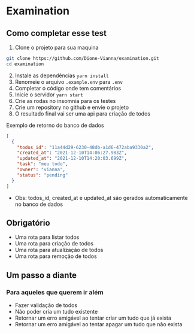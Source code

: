 # Examination

## Como completar esse test

1. Clone o projeto para sua maquina

```bash
git clone https://github.com/Dione-Vianna/examination.git
cd examination
```

2. Instale as dependências `yarn install`
3. Renomeie o arquivo `.example.env` para `.env`
4. Completar o código onde tem comentários
5. Inicie o servidor `yarn start`
6. Crie as rodas no insomnia para os testes
7. Crie um repository no github e envie o projeto
8. O resultado final vai ser uma api para criação de todos

Exemplo de retorno do banco de dados

```json
[
  {
    "todos_id": "11a44d29-6230-48db-a1d6-472aba9330a2",
    "created_at": "2021-12-10T14:06:27.983Z",
    "updated_at": "2021-12-10T14:20:03.699Z",
    "task": "meu todo",
    "owner": "vianna",
    "status": "pending"
  }
]
```

- Obs: todos_id, created_at e updated_at são gerados automaticamente no banco de dados

## Obrigatório

- Uma rota para listar todos
- Uma rota para criação de todos
- Uma rota para atualização de todos
- Uma rota para remoção de todos

## Um passo a diante

### Para aqueles que querem ir além

- Fazer validação de todos
- Não poder cria um tudo existente
- Retornar um erro amigável ao tentar criar um tudo que já exista
- Retornar um erro amigável ao tentar apagar um tudo que não exista
